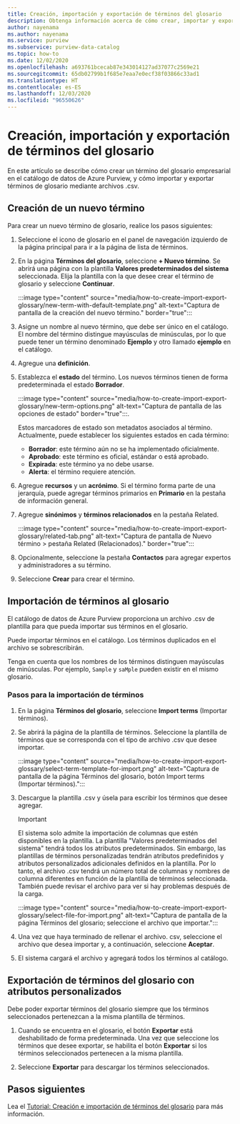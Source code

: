 ```yaml
---
title: Creación, importación y exportación de términos del glosario
description: Obtenga información acerca de cómo crear, importar y exportar términos del glosario en Azure Purview.
author: nayenama
ms.author: nayenama
ms.service: purview
ms.subservice: purview-data-catalog
ms.topic: how-to
ms.date: 12/02/2020
ms.openlocfilehash: a693761bcecab87e343014127ad37077c2569e21
ms.sourcegitcommit: 65db02799b1f685e7eaa7e0ecf38f03866c33ad1
ms.translationtype: HT
ms.contentlocale: es-ES
ms.lasthandoff: 12/03/2020
ms.locfileid: "96550626"
---
```

# <a name="how-to-create-import-and-export-glossary-terms"></a>Creación, importación y exportación de términos del glosario

En este artículo se describe cómo crear un término del glosario empresarial en el catálogo de datos de Azure Purview, y cómo importar y exportar términos de glosario mediante archivos .csv.

## <a name="create-a-new-term"></a>Creación de un nuevo término

Para crear un nuevo término de glosario, realice los pasos siguientes:

1. Seleccione el icono de glosario en el panel de navegación izquierdo de la página principal para ir a la página de lista de términos.

2. En la página **Términos del glosario**, seleccione **+ Nuevo término**. Se abrirá una página con la plantilla **Valores predeterminados del sistema** seleccionada. Elija la plantilla con la que desee crear el término de glosario y seleccione **Continuar**.

   :::image type="content" source="media/how-to-create-import-export-glossary/new-term-with-default-template.png" alt-text="Captura de pantalla de la creación del nuevo término." border="true":::

3. Asigne un nombre al nuevo término, que debe ser único en el catálogo. El nombre del término distingue mayúsculas de minúsculas, por lo que puede tener un término denominado **Ejemplo** y otro llamado **ejemplo** en el catálogo.

4. Agregue una **definición**.

5. Establezca el **estado** del término. Los nuevos términos tienen de forma predeterminada el estado **Borrador**.

   :::image type="content" source="media/how-to-create-import-export-glossary/new-term-options.png" alt-text="Captura de pantalla de las opciones de estado" border="true":::.

   Estos marcadores de estado son metadatos asociados al término. Actualmente, puede establecer los siguientes estados en cada término:

   - **Borrador**: este término aún no se ha implementado oficialmente.
   - **Aprobado**: este término es oficial, estándar o está aprobado.
   - **Expirada**: este término ya no debe usarse.
   - **Alerta**: el término requiere atención.

6. Agregue **recursos** y un **acrónimo**. Si el término forma parte de una jerarquía, puede agregar términos primarios en **Primario** en la pestaña de información general.

7. Agregue **sinónimos** y **términos relacionados** en la pestaña Related.

   :::image type="content" source="media/how-to-create-import-export-glossary/related-tab.png" alt-text="Captura de pantalla de Nuevo término > pestaña Related (Relacionados)." border="true":::

8. Opcionalmente, seleccione la pestaña **Contactos** para agregar expertos y administradores a su término.

9. Seleccione **Crear** para crear el término.

## <a name="import-terms-into-the-glossary"></a>Importación de términos al glosario

El catálogo de datos de Azure Purview proporciona un archivo .csv de plantilla para que pueda importar sus términos en el glosario.

Puede importar términos en el catálogo. Los términos duplicados en el archivo se sobrescribirán.

Tenga en cuenta que los nombres de los términos distinguen mayúsculas de minúsculas. Por ejemplo, `Sample` y `saMple` pueden existir en el mismo glosario.

### <a name="to-import-terms-follow-these-steps"></a>Pasos para la importación de términos

1. En la página **Términos del glosario**, seleccione **Import terms** (Importar términos).

2. Se abrirá la página de la plantilla de términos. Seleccione la plantilla de términos que se corresponda con el tipo de archivo .csv que desee importar.

   :::image type="content" source="media/how-to-create-import-export-glossary/select-term-template-for-import.png" alt-text="Captura de pantalla de la página Términos del glosario, botón Import terms (Importar términos).":::

3. Descargue la plantilla .csv y úsela para escribir los términos que desee agregar.

   > [!Important]
   > El sistema solo admite la importación de columnas que estén disponibles en la plantilla. La plantilla "Valores predeterminados del sistema" tendrá todos los atributos predeterminados.
   > Sin embargo, las plantillas de términos personalizadas tendrán atributos predefinidos y atributos personalizados adicionales definidos en la plantilla. Por lo tanto, el archivo .csv tendrá un número total de columnas y nombres de columna diferentes en función de la plantilla de términos seleccionada. También puede revisar el archivo para ver si hay problemas después de la carga.

   :::image type="content" source="media/how-to-create-import-export-glossary/select-file-for-import.png" alt-text="Captura de pantalla de la página Términos del glosario; seleccione el archivo que importar.":::

4. Una vez que haya terminado de rellenar el archivo. csv, seleccione el archivo que desea importar y, a continuación, seleccione **Aceptar**.

5. El sistema cargará el archivo y agregará todos los términos al catálogo.

## <a name="export-terms-from-glossary-with-custom-attributes"></a>Exportación de términos del glosario con atributos personalizados

Debe poder exportar términos del glosario siempre que los términos seleccionados pertenezcan a la misma plantilla de términos.

1. Cuando se encuentra en el glosario, el botón **Exportar** está deshabilitado de forma predeterminada. Una vez que seleccione los términos que desee exportar, se habilita el botón **Exportar** si los términos seleccionados pertenecen a la misma plantilla.

2. Seleccione **Exportar** para descargar los términos seleccionados.

## <a name="next-steps"></a>Pasos siguientes

Lea el [Tutorial: Creación e importación de términos del glosario](tutorial-import-create-glossary-terms.md) para más información.
